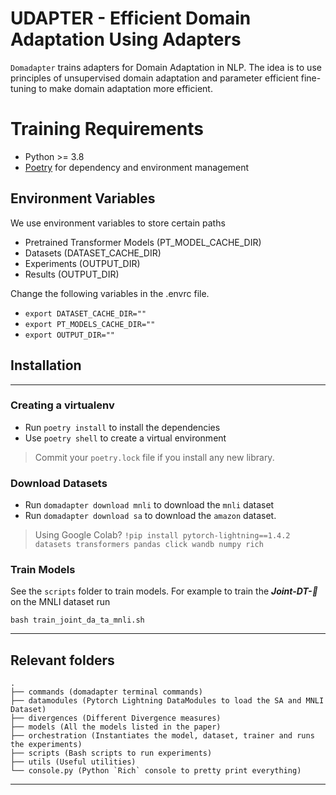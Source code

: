 # UDAPTER - Efficient Domain Adaptation Using Adapters

`Domadapter` trains adapters for Domain Adaptation in NLP. The idea is to use principles 
of unsupervised domain adaptation and parameter efficient fine-tuning to make domain 
adaptation more efficient. 

# Training Requirements


- Python >= 3.8
- [Poetry](https://python-poetry.org/) for dependency and environment management

## Environment Variables 
We use environment variables to store certain paths

- Pretrained Transformer Models (PT_MODEL_CACHE_DIR)
- Datasets (DATASET_CACHE_DIR)
- Experiments (OUTPUT_DIR)
- Results (OUTPUT_DIR)

Change the following variables in the .envrc file.

- `export DATASET_CACHE_DIR=""`
- `export PT_MODELS_CACHE_DIR=""`
- `export OUTPUT_DIR=""`



## Installation
---
### Creating a virtualenv

- Run `poetry install` to install the dependencies
- Use `poetry shell` to create a virtual environment

> Commit your `poetry.lock` file if you install any new library.

### Download Datasets

- Run `domadapter download mnli` to download the `mnli` dataset
- Run `domadapter download sa` to download the `amazon` dataset.

> Using Google Colab?
`!pip install pytorch-lightning==1.4.2 datasets transformers pandas click wandb numpy rich`


### Train Models 

See the `scripts` folder to train models. 
For example to train the ***Joint-DT-:electric_plug:*** on the MNLI dataset run 

`bash train_joint_da_ta_mnli.sh`



---
## Relevant folders
```
.
├── commands (domadapter terminal commands)
├── datamodules (Pytorch Lightning DataModules to load the SA and MNLI Dataset)
├── divergences (Different Divergence measures)
├── models (All the models listed in the paper)
├── orchestration (Instantiates the model, dataset, trainer and runs the experiments)
├── scripts (Bash scripts to run experiments)
├── utils (Useful utilities)
└── console.py (Python `Rich` console to pretty print everything)
```

---
